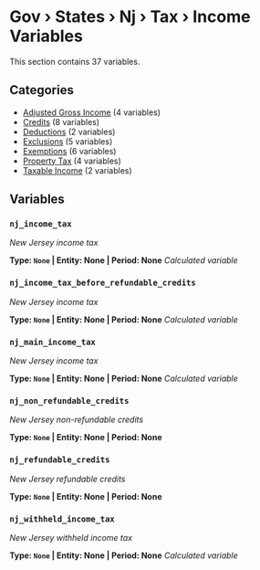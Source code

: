 # Gov › States › Nj › Tax › Income Variables

This section contains 37 variables.

## Categories

- [Adjusted Gross Income](adjusted_gross_income/index.md) (4 variables)
- [Credits](credits/index.md) (8 variables)
- [Deductions](deductions/index.md) (2 variables)
- [Exclusions](exclusions/index.md) (5 variables)
- [Exemptions](exemptions/index.md) (6 variables)
- [Property Tax](property_tax/index.md) (4 variables)
- [Taxable Income](taxable_income/index.md) (2 variables)

## Variables

### `nj_income_tax`
*New Jersey income tax*

**Type: `None` | Entity: None | Period: None**
*Calculated variable*

### `nj_income_tax_before_refundable_credits`
*New Jersey income tax*

**Type: `None` | Entity: None | Period: None**
*Calculated variable*

### `nj_main_income_tax`
*New Jersey income tax*

**Type: `None` | Entity: None | Period: None**
*Calculated variable*

### `nj_non_refundable_credits`
*New Jersey non-refundable credits*

**Type: `None` | Entity: None | Period: None**

### `nj_refundable_credits`
*New Jersey refundable credits*

**Type: `None` | Entity: None | Period: None**

### `nj_withheld_income_tax`
*New Jersey withheld income tax*

**Type: `None` | Entity: None | Period: None**
*Calculated variable*
